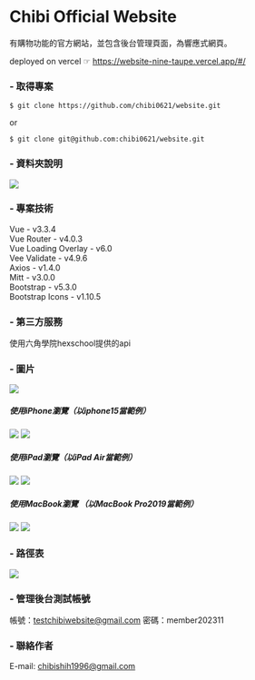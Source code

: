 # Chibi Official Website
有購物功能的官方網站，並包含後台管理頁面，為響應式網頁。

deployed on vercel ☞ https://website-nine-taupe.vercel.app/#/

### - 取得專案
`$ git clone https://github.com/chibi0621/website.git`

or

`$ git clone git@github.com:chibi0621/website.git`


### - 資料夾說明
<img src = "https://github.com/chibi0621/website/blob/main/website.png"/>


### - 專案技術
Vue - v3.3.4  
Vue Router - v4.0.3  
Vue Loading Overlay - v6.0  
Vee Validate - v4.9.6  
Axios - v1.4.0  
Mitt - v3.0.0  
Bootstrap - v5.3.0  
Bootstrap Icons - v1.10.5  

### - 第三方服務
使用六角學院hexschool提供的api

### - 圖片
<img src = "https://github.com/chibi0621/website/blob/main/homePage1.png"/>

##### 使用iPhone瀏覽（以iphone15當範例）
<img src = "https://github.com/chibi0621/website/blob/main/iphone15RWDBar.png"/>
<img src = "https://github.com/chibi0621/website/blob/main/iphone15RWD.png"/>

##### 使用iPad瀏覽（以iPad Air當範例）
<img src = "https://github.com/chibi0621/website/blob/main/ipadAirRWDBar.png"/>
<img src = "https://github.com/chibi0621/website/blob/main/ipadAirRWD.png"/>

##### 使用MacBook瀏覽 （以MacBook Pro2019當範例）
<img src = "https://github.com/chibi0621/website/blob/main/macbookpro.png"/>
<img src = "https://github.com/chibi0621/website/blob/main/macbookDashboard.png"/>

### - 路徑表
<img src = "https://github.com/chibi0621/website/blob/main/router.png"/>

### - 管理後台測試帳號
帳號：testchibiwebsite@gmail.com
密碼：member202311

### - 聯絡作者
E-mail: chibishih1996@gmail.com
